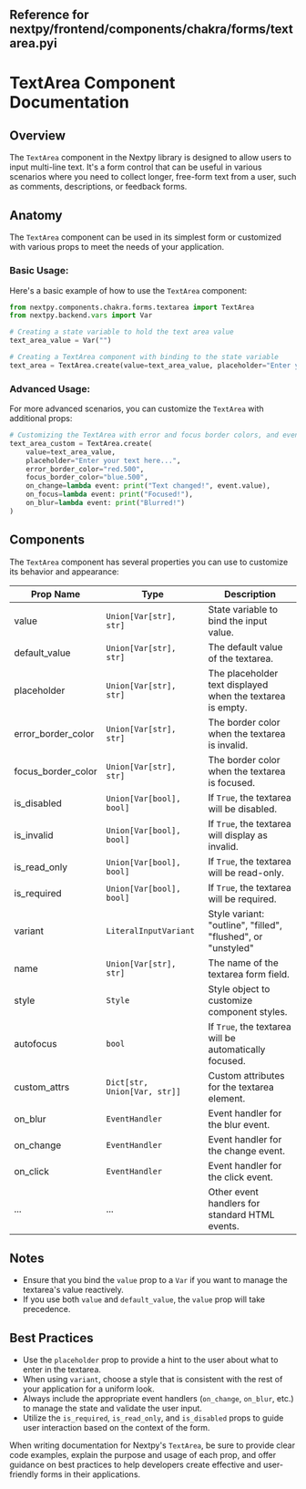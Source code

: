 ##  Reference for nextpy/frontend/components/chakra/forms/textarea.pyi

# TextArea Component Documentation

## Overview

The `TextArea` component in the Nextpy library is designed to allow users to input multi-line text. It's a form control that can be useful in various scenarios where you need to collect longer, free-form text from a user, such as comments, descriptions, or feedback forms.

## Anatomy

The `TextArea` component can be used in its simplest form or customized with various props to meet the needs of your application.

### Basic Usage:

Here's a basic example of how to use the `TextArea` component:

```python
from nextpy.components.chakra.forms.textarea import TextArea
from nextpy.backend.vars import Var

# Creating a state variable to hold the text area value
text_area_value = Var("")

# Creating a TextArea component with binding to the state variable
text_area = TextArea.create(value=text_area_value, placeholder="Enter your text here...")
```

### Advanced Usage:

For more advanced scenarios, you can customize the `TextArea` with additional props:

```python
# Customizing the TextArea with error and focus border colors, and event handlers
text_area_custom = TextArea.create(
    value=text_area_value,
    placeholder="Enter your text here...",
    error_border_color="red.500",
    focus_border_color="blue.500",
    on_change=lambda event: print("Text changed!", event.value),
    on_focus=lambda event: print("Focused!"),
    on_blur=lambda event: print("Blurred!")
)
```

## Components

The `TextArea` component has several properties you can use to customize its behavior and appearance:

| Prop Name           | Type                      | Description                                                  |
|---------------------|---------------------------|--------------------------------------------------------------|
| value               | `Union[Var[str], str]`    | State variable to bind the input value.                      |
| default_value       | `Union[Var[str], str]`    | The default value of the textarea.                           |
| placeholder         | `Union[Var[str], str]`    | The placeholder text displayed when the textarea is empty.   |
| error_border_color  | `Union[Var[str], str]`    | The border color when the textarea is invalid.               |
| focus_border_color  | `Union[Var[str], str]`    | The border color when the textarea is focused.               |
| is_disabled         | `Union[Var[bool], bool]`  | If `True`, the textarea will be disabled.                    |
| is_invalid          | `Union[Var[bool], bool]`  | If `True`, the textarea will display as invalid.             |
| is_read_only        | `Union[Var[bool], bool]`  | If `True`, the textarea will be read-only.                   |
| is_required         | `Union[Var[bool], bool]`  | If `True`, the textarea will be required.                    |
| variant             | `LiteralInputVariant`     | Style variant: "outline", "filled", "flushed", or "unstyled" |
| name                | `Union[Var[str], str]`    | The name of the textarea form field.                         |
| style               | `Style`                   | Style object to customize component styles.                  |
| autofocus           | `bool`                    | If `True`, the textarea will be automatically focused.       |
| custom_attrs        | `Dict[str, Union[Var, str]]` | Custom attributes for the textarea element.             |
| on_blur             | `EventHandler`            | Event handler for the blur event.                            |
| on_change           | `EventHandler`            | Event handler for the change event.                          |
| on_click            | `EventHandler`            | Event handler for the click event.                           |
| ...                 | ...                       | Other event handlers for standard HTML events.               |

## Notes

- Ensure that you bind the `value` prop to a `Var` if you want to manage the textarea's value reactively.
- If you use both `value` and `default_value`, the `value` prop will take precedence.

## Best Practices

- Use the `placeholder` prop to provide a hint to the user about what to enter in the textarea.
- When using `variant`, choose a style that is consistent with the rest of your application for a uniform look.
- Always include the appropriate event handlers (`on_change`, `on_blur`, etc.) to manage the state and validate the user input.
- Utilize the `is_required`, `is_read_only`, and `is_disabled` props to guide user interaction based on the context of the form.

When writing documentation for Nextpy's `TextArea`, be sure to provide clear code examples, explain the purpose and usage of each prop, and offer guidance on best practices to help developers create effective and user-friendly forms in their applications.